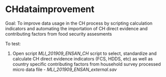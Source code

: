# CHdataimprovement

Goal: To improve data usage in the CH process by scripting calculation indicators and automating the importation of CH direct evidence and contributing factors from food security assesments

To test:

1. Open script *MLI_201909_ENSAN_CH* script to select, standardize and calculate CH direct evidence indicators (FCS, HDDS, etc) as well as country specific contributing factors from household survey processed micro data file - *MLI_201909_ENSAN_external.sav*


